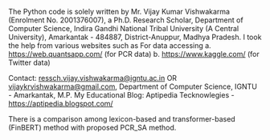 The Python code is solely written by Mr. Vijay Kumar Vishwakarma (Enrolment No. 2001376007), a Ph.D. Research Scholar, Department of Computer Science, Indira Gandhi National Tribal University (A Central University), Amarkantak - 484887, District-Anuppur, Madhya Pradesh.
I took the help from various websites such as
For data accessing
a. https://web.quantsapp.com/ (for PCR data)
b. https://www.kaggle.com/ (for Twitter data)

Contact: ressch.vijay.vishwakarma@igntu.ac.in OR vijaykrvishwakarma@gmail.com, Department of Computer Science, IGNTU - Amarkantak, M.P.
My Educational Blog: Aptipedia Tecknowlegies - https://aptipedia.blogspot.com/

There is a comparison among lexicon-based and transformer-based (FinBERT) method with proposed PCR_SA method.
